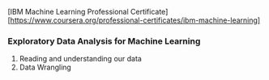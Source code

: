 [IBM Machine Learning Professional Certificate][https://www.coursera.org/professional-certificates/ibm-machine-learning]

### Exploratory Data Analysis for Machine Learning

1. Reading and understanding our data
2. Data Wrangling
